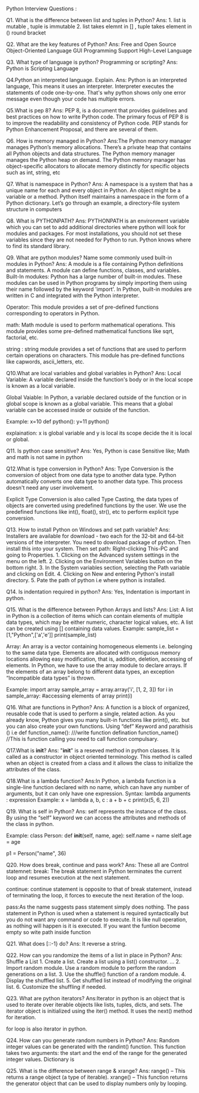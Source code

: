 ﻿Python Interview Questions :

Q1. What is the difference between list and tuples in Python?
Ans: 1. list is mutable ,              tuple is immutable
        2. list takes elemnt in [] ,   tuple takes element in () round bracket

Q2. What are the key features of Python?
Ans:     Free and Open Source
     	Object-Oriented Language
   	GUI Programming Support
     	High-Level Language

Q3. What type of language is python? Programming or scripting?
Ans: Python is Scripting Language

Q4.Python an interpreted language. Explain.
Ans: Python is an interpreted language, This means it uses an interpreter.
Interpreter executes the statements of code one-by-one. That's why python shows only one error message even though your code has multiple errors.

Q5.What is pep 8?
Ans: PEP 8, is a document that provides guidelines and best practices on how to write Python code. 
The primary focus of PEP 8 is to improve the readability and consistency of Python code. 
PEP stands for Python Enhancement Proposal, and there are several of them.

Q6. How is memory managed in Python?
Ans:The Python memory manager manages Python’s memory allocations. 
There’s a private heap that contains all Python objects and data structures. 
The Python memory manager manages the Python heap on demand. 
The Python memory manager has object-specific allocators to allocate memory distinctly for specific objects such as int, string, etc


Q7. What is namespace in Python?
Ans: A namespace is a system that has a unique name for each and every object in Python. An object might be a variable or a method. Python itself maintains a namespace in the form of a Python dictionary. Let’s go through an example, a directory-file system structure in computers

Q8. What is PYTHONPATH?
Ans:  PYTHONPATH is an environment variable which you can set to add additional directories where python will look for modules and packages. For most installations, you should not set these variables since they are not needed for Python to run. Python knows where to find its standard library.


Q9. What are python modules? Name some commonly used built-in modules in Python?
Ans: A module is a file containing Python definitions and statements. A module can define functions, classes, and variables.
Built-In modukes: Python has a large number of built-in modules. 
These modules can be used in Python programs by simply importing them using their name followed by the keyword 'import'. 
In Python, built-in modules are written in C and integrated with the Python interpreter.

Operator: This module provides a set of pre-defined functions corresponding to operators in Python.

math: Math module is used to perform mathematical operations.
This module provides some pre-defined mathematical functions like sqrt, factorial, etc.

string : string module provides a set of functions that are used to perform certain operations on characters.
This module has pre-defined functions like capwords, ascii_letters, etc.


Q10.What are local variables and global variables in Python?
Ans:
Local Variable: A variable declared inside the function's body or in the local scope is known as a local variable.

Global Vaiable: In Python, a variable declared outside of the function or in global scope is known as a global variable. This means that a global variable can be accessed inside or outside of the function.

Example: 
x=10
def python():
	y=11
python()

explaination: x is global variable and y is local its scope decide the it is local or global.


Q11. Is python case sensitive?
Ans: 
Yes, Python is case Sensitive
like; Math and math is not same in python

Q12.What is type conversion in Python?
Ans: Type Conversion is the conversion of object from one data type to another data type.  Python automatically converts one data type to another data type. This process doesn't need any user involvement.

Explicit Type Conversion is also called Type Casting, the data types of objects are converted using predefined functions by the user.
We use the predefined functions like int(), float(), str(), etc to perform explicit type conversion.

Q13. How to install Python on Windows and set path variable?
Ans: Installers are available for download - two each for the 32-bit and 64-bit versions of the interpreter.
You need to download package of python. 
Then install this into your system.
Then set path:
Right-clicking This-PC and going to Properties.
    1. Clicking on the Advanced system settings in the menu on the left.
    2. Clicking on the Environment Variables button on the bottom right.
    3. In the System variables section, selecting the Path variable and clicking on Edit.
    4. Clicking on New and entering Python's install directory.
    5. Pate the path of python i.e where python is installed.

Q14. Is indentation required in python?
Ans: Yes, Indentation is important in python.

Q15. What is the difference between Python Arrays and lists?
Ans:
List: A list in Python is a collection of items which can contain elements of multiple data types, which may be either numeric, character logical values, etc. A list can be created using [] containing data values.
Example:
sample_list = [1,"Python",['a','e']]
print(sample_list)


Array: An array is a vector containing homogeneous elements i.e. belonging to the same data type. Elements are allocated with contiguous memory locations allowing easy modification, that is, addition, deletion, accessing of elements. In Python, we have to use the array module to declare arrays. If the elements of an array belong to different data types, an exception “Incompatible data types” is thrown.

Example: 
import array
sample_array = array.array('i', [1, 2, 3])
for i in sample_array:       #accessing elements of array
	print(i)


Q16. What are functions in Python?
Ans: A function is a block of organized, reusable code that is used to perform a single, related action. As you already know, Python gives you many built-in functions like print(), etc. but you can also create your own functions.
Using “def” Keyword and parathisis ()
i.e def function_name():
	///write function defination
     function_name()  //This is function calling you need to call function compulsary.

Q17.What is __init__?
Ans:
"__init__" is a reseved method in python classes. 
It is called as a constructor in object oriented terminology. 
This method is called when an object is created from a class and it allows the class to initialize the attributes of the class.


Q18.What is a lambda function?
Ans:In Python, a lambda function is a single-line function declared with no name, which can have any number of arguments, but it can only have one expression.
Syntax: lambda arguments : expression
Example: x = lambda a, b, c : a + b + c
                print(x(5, 6, 2)) 

Q19. What is self in Python?
Ans: self represents the instance of the class. By using the “self” keyword we can access the attributes and methods of the class in python.

Example:
class Person:
	def __init__(self, name, age):
	self.name = name
	slelf.age = age

p1 = Person("name", 36)

Q20. How does break, continue and pass work?
Ans: These all are Control statemnet:
break: The break statement in Python terminates the current loop and resumes execution at the next statement.

continue: continue statement is opposite to that of break statement, instead of terminating the loop, it forces to execute the next iteration of the loop.

pass:As the name suggests pass statement simply does nothing. The pass statement in Python is used when a statement is required syntactically but you do not want any command or code to execute. It is like null operation, as nothing will happen is it is executed.
If you want the funtion become empty so wite path inside function 

Q21. What does [::-1} do?
Ans:  It reverse a string.

Q22. How can you randomize the items of a list in place in Python?
Ans: Shuffle a List
    1. Create a list. Create a list using a list() constructor. ... 
    2. Import random module. Use a random module to perform the random generations on a list.
    3. Use the shuffle() function of a random module.
    4. Display the shuffled list.
    5. Get shuffled list instead of modifying the original list. 
    6. Customize the shuffling if needed.


Q23. What are python iterators?
Ans:Iterator in python is an object that is used to iterate over iterable objects like lists, tuples, dicts, and sets. The iterator object is initialized using the iter() method. It uses the next() method for iteration.

for loop is also iterator in python.

Q24. How can you generate random numbers in Python?
Ans: 
Random integer values can be generated with the randint() function. This function takes two arguments: the start and the end of the range for the generated integer values. 
Dictionary is

Q25. What is the difference between range & xrange?
Ans:  range() – This returns a range object (a type of iterable).
xrange() – This function returns the generator object that can be used to display numbers only by looping.
